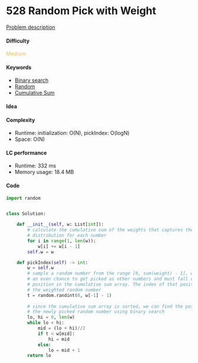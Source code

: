 528 Random Pick with Weight
=======================
[Problem description](https://leetcode.com/problems/random-pick-with-weight/)

#### Difficulty
<span style="color:#FABC60">Medium</span>

#### Keywords
- [Binary search](../categories/binary_search.md)
- [Random](../categories/random.md)
- [Cumulative Sum](../categories/cumsum.md)


#### Idea

#### Complexity
- Runtime: initialization: O(N), pickIndex: O(logN)
- Space: O(N)

#### LC performance
- Runtime: 332 ms
- Memory usage: 18.4 MB

#### Code
```python
import random 


class Solution:

    def __init__(self, w: List[int]):
        # calculate the cumulative sum of the weights that captures the weight 
        # distribution for each number 
        for i in range(1, len(w)):
            w[i] += w[i - 1]
        self.w = w

    def pickIndex(self) -> int:
        w = self.w
        # sample a random number from the range [0, sum(weight) - 1], which has 
        # an even chance to get picked as other numbers and must fall on certain 
        # position in the cumulative sum array. The index of that position is 
        # the weighted random number 
        t = random.randint(0, w[-1] - 1)
        
        # since the cumulative sum array is sorted, we can find the position of 
        # the newly picked random number using binary search
        lo, hi = 0, len(w)
        while lo < hi:
            mid = (lo + hi)//2
            if t < w[mid]:
                hi = mid
            else:
                lo = mid + 1
        return lo
```